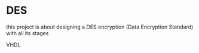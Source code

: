 # DES

this project is about designing a DES encryption (Data Encryption Standard) with all its stages 


VHDL
